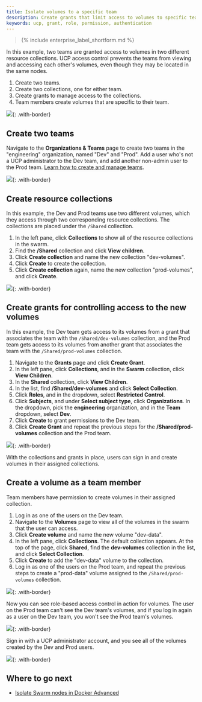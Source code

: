 ```yaml
---
title: Isolate volumes to a specific team
description: Create grants that limit access to volumes to specific teams.
keywords: ucp, grant, role, permission, authentication
---
```


>{% include enterprise_label_shortform.md %}

In this example, two teams are granted access to volumes in two different
resource collections. UCP access control prevents the teams from viewing and
accessing each other's volumes, even though they may be located in the same
nodes.

1.  Create two teams.
2.  Create two collections, one for either team.
3.  Create grants to manage access to the collections.
4.  Team members create volumes that are specific to their team.

![](../images/isolate-volumes-diagram.svg){: .with-border}

## Create two teams

Navigate to the **Organizations & Teams** page to create two teams in the
"engineering" organization, named "Dev" and "Prod". Add a user who's not a UCP administrator to the Dev team, and add another non-admin user to the Prod team. [Learn how to create and manage teams](create-users-and-teams-manually.md).

![](../images/isolate-volumes-0.png){: .with-border}

## Create resource collections

In this example, the Dev and Prod teams use two different volumes, which they
access through two corresponding resource collections. The collections are
placed under the `/Shared` collection.

1.  In the left pane, click **Collections** to show all of the resource
    collections in the swarm.
2.  Find the **/Shared** collection and click **View children**.
2.  Click **Create collection** and name the new collection "dev-volumes".
3.  Click **Create** to create the collection.
4.  Click **Create collection** again, name the new collection "prod-volumes",
    and click **Create**.

![](../images/isolate-volumes-0a.png){: .with-border}

## Create grants for controlling access to the new volumes

In this example, the Dev team gets access to its volumes from a grant that
associates the team with the `/Shared/dev-volumes` collection, and the Prod
team gets access to its volumes from another grant that associates the team
with the `/Shared/prod-volumes` collection.

1.  Navigate to the **Grants** page and click **Create Grant**.
2.  In the left pane, click **Collections**, and in the **Swarm** collection,
    click **View Children**.
3.  In the **Shared** collection, click **View Children**.
4.  In the list, find **/Shared/dev-volumes** and click **Select Collection**.
3.  Click **Roles**, and in the dropdown, select **Restricted Control**.
4.  Click **Subjects**, and under **Select subject type**, click **Organizations**.
    In the dropdown, pick the **engineering** organization, and in the
    **Team** dropdown, select **Dev**.
5.  Click **Create** to grant permissions to the Dev team.
6.  Click **Create Grant** and repeat the previous steps for the **/Shared/prod-volumes**
    collection and the Prod team.

![](../images/isolate-volumes-1.png){: .with-border}

With the collections and grants in place, users can sign in and create volumes
in their assigned collections.

## Create a volume as a team member

Team members have permission to create volumes in their assigned collection.

1.  Log in as one of the users on the Dev team.
2.  Navigate to the **Volumes** page to view all of the volumes in the
    swarm that the user can access.
2.  Click **Create volume** and name the new volume "dev-data".
3.  In the left pane, click **Collections**. The default collection
    appears. At the top of the page, click **Shared**, find the **dev-volumes** collection in the list, and click **Select Collection**.
4.  Click **Create** to add the "dev-data" volume to the collection.
5.  Log in as one of the users on the Prod team, and repeat the
    previous steps to create a "prod-data" volume assigned to the `/Shared/prod-volumes` collection.

![](../images/isolate-volumes-2.png){: .with-border}

Now you can see role-based access control in action for volumes. The user on
the Prod team can't see the Dev team's volumes, and if you log in again as a
user on the Dev team, you won't see the Prod team's volumes.

![](../images/isolate-volumes-3.png){: .with-border}

Sign in with a UCP administrator account, and you see all of the volumes
created by the Dev and Prod users.

![](../images/isolate-volumes-4.png){: .with-border}

## Where to go next

- [Isolate Swarm nodes in Docker Advanced](isolate-nodes.md)
